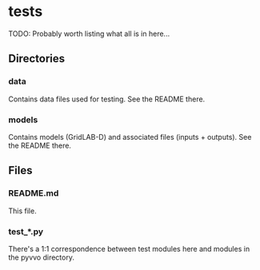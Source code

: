 # tests
TODO: Probably worth listing what all is in here...

## Directories

### data
Contains data files used for testing. See the README there.

### models
Contains models (GridLAB-D) and associated files (inputs + outputs). See
the README there.

## Files

### README.md
This file.

### test_*.py
There's a 1:1 correspondence between test modules here and modules in
the pyvvo directory.
